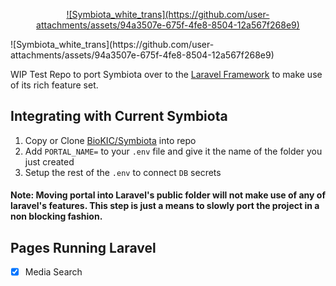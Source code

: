 <p align="center">
    <a href="https://symbiota.org/" target="_blank">
        ![Symbiota_white_trans](https://github.com/user-attachments/assets/94a3507e-675f-4fe8-8504-12a567f268e9)
    </a>
</p>
![Symbiota_white_trans](https://github.com/user-attachments/assets/94a3507e-675f-4fe8-8504-12a567f268e9)

WIP Test Repo to port Symbiota over to the [Laravel Framework](https://laravel.com/) to make use of its rich feature set.

## Integrating with Current Symbiota
1. Copy or Clone [BioKIC/Symbiota](https://github.com/BioKIC/Symbiota) into repo
2. Add `PORTAL_NAME=` to your `.env` file and give it the name of the folder you just created
3. Setup the rest of the `.env` to connect `DB` secrets

#### Note: Moving portal into Laravel's public folder will not make use of any of laravel's features. This step is just a means to slowly port the project in a non blocking fashion. 

## Pages Running Laravel
- [x] Media Search
